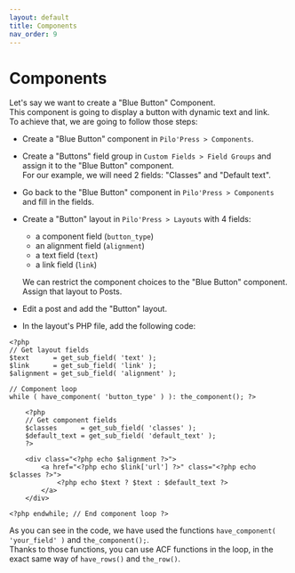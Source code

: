 ```yaml
---
layout: default
title: Components
nav_order: 9
---
```


# Components

Let's say we want to create a "Blue Button" Component.  
This component is going to display a button with dynamic text and link.  
To achieve that, we are going to follow those steps:

- Create a "Blue Button" component in `Pilo'Press > Components`.
- Create a "Buttons" field group in `Custom Fields > Field Groups` and assign it to the "Blue Button" component.  
For our example, we will need 2 fields: "Classes" and "Default text".
- Go back to the "Blue Button" component in `Pilo'Press > Components` and fill in the fields.
- Create a "Button" layout in `Pilo'Press > Layouts` with 4 fields: 
    - a component field (`button_type`)
    - an alignment field (`alignment`)
    - a text field (`text`)
    - a link field (`link`)
    
  We can restrict the component choices to the "Blue Button" component.  
  Assign that layout to Posts.
- Edit a post and add the "Button" layout.
- In the layout's PHP file, add the following code:
```
<?php
// Get layout fields
$text      = get_sub_field( 'text' );
$link      = get_sub_field( 'link' );
$alignment = get_sub_field( 'alignment' );

// Component loop
while ( have_component( 'button_type' ) ): the_component(); ?>

    <?php
    // Get component fields
    $classes      = get_sub_field( 'classes' );
    $default_text = get_sub_field( 'default_text' );
    ?>

    <div class="<?php echo $alignment ?>">
        <a href="<?php echo $link['url'] ?>" class="<?php echo $classes ?>">
            <?php echo $text ? $text : $default_text ?>
        </a>
    </div>

<?php endwhile; // End component loop ?>
```

As you can see in the code, we have used the functions `have_component( 'your_field' )` and `the_component();`.  
Thanks to those functions, you can use ACF functions in the loop, in the exact same way of `have_rows()` and `the_row()`.

